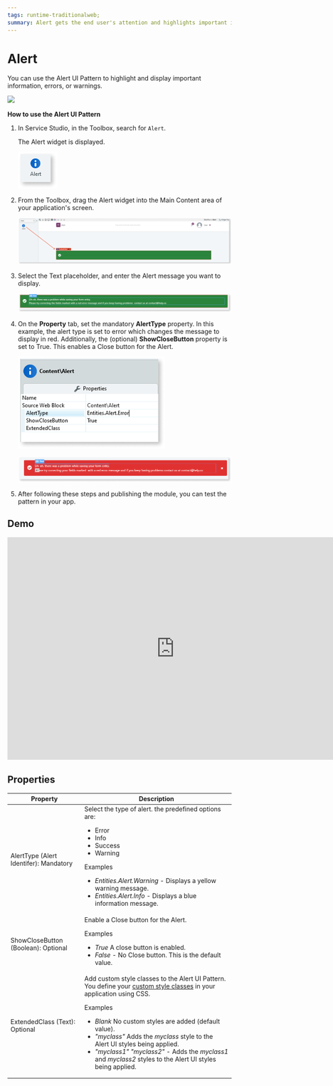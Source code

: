 ```yaml
---
tags: runtime-traditionalweb; 
summary: Alert gets the end user's attention and highlights important information, errors or warnings on the screen.
---
```


# Alert

You can use the Alert UI Pattern to highlight and display important information, errors, or warnings.

![](<images/alert-image-1.png>)

**How to use the Alert UI Pattern**

1. In Service Studio, in the Toolbox, search for `Alert`.

    The Alert widget is displayed.

    ![](<images/alert-image-7.png>)

1. From the Toolbox, drag the Alert widget into the Main Content area of your application's screen.

    ![](<images/alert-image-8.png>)

1. Select the Text placeholder, and enter the Alert message you want to display.
    
    ![](<images/alert-image-11.png>)

1. On the **Property** tab, set the mandatory **AlertType** property. In this example, the alert type is set to error which changes the message to display in red. Additionally, the (optional) **ShowCloseButton** property is set to True. This enables a Close button for the Alert. 
    
    ![](<images/alert-image-9.png>)

    ![](<images/alert-image-10.png>)

1. After following these steps and publishing the module, you can test the pattern in your app. 


## Demo

<iframe width="750" height="500" src="https://www.youtube.com/embed/gknfwE7WX4U" frameborder="0" allow="accelerometer; autoplay; encrypted-media; gyroscope; picture-in-picture" allowfullscreen="allowfullscreen"></iframe>

## Properties

| **Property** |  **Description** | 
|---|---|
| AlertType (Alert Identifer): Mandatory  | Select the type of alert. the predefined options are: <p><ul><li>Error</li><li>Info</li><li>Success</li><li>Warning</li></ul></p><p>Examples<ul><li>_Entities.Alert.Warning_ - Displays a yellow warning message.</li><li>_Entities.Alert.Info_ - Displays a blue information message.</li></ul></p> | 
| ShowCloseButton (Boolean): Optional  | Enable a Close button for the Alert. <p>Examples<ul><li>_True_ A close button is enabled.</li><li>_False_ - No Close button. This is the default value.</li></ul></p> |
| ExtendedClass (Text): Optional  |  Add custom style classes to the Alert UI Pattern. You define your [custom style classes](../../../../../../develop/ui/look-feel/css.md) in your application using CSS. <p>Examples <ul><li>_Blank_ No custom styles are added (default value).</li><li>_"myclass"_ Adds the _myclass_ style to the Alert UI styles being applied.</li><li>_"myclass1" "myclass2"_ - Adds the _myclass1_ and _myclass2_ styles to the Alert UI styles being applied. </li></ul></p> |
